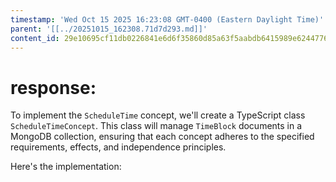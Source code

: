 ```yaml
---
timestamp: 'Wed Oct 15 2025 16:23:08 GMT-0400 (Eastern Daylight Time)'
parent: '[[../20251015_162308.71d7d293.md]]'
content_id: 29e10695cf11db0226841e6d6f35860d85a63f5aabdb6415989e6244776b5eab
---
```


# response:

To implement the `ScheduleTime` concept, we'll create a TypeScript class `ScheduleTimeConcept`. This class will manage `TimeBlock` documents in a MongoDB collection, ensuring that each concept adheres to the specified requirements, effects, and independence principles.

Here's the implementation:
